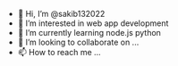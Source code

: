 - 👋 Hi, I’m @sakib132022
- 👀 I’m interested in web app development
- 🌱 I’m currently learning node.js python
- 💞️ I’m looking to collaborate on ...
- 📫 How to reach me ...

<!---
sakib132022/sakib132022 is a ✨ special ✨ repository because its `README.md` (this file) appears on your GitHub profile.
You can click the Preview link to take a look at your changes.
--->
